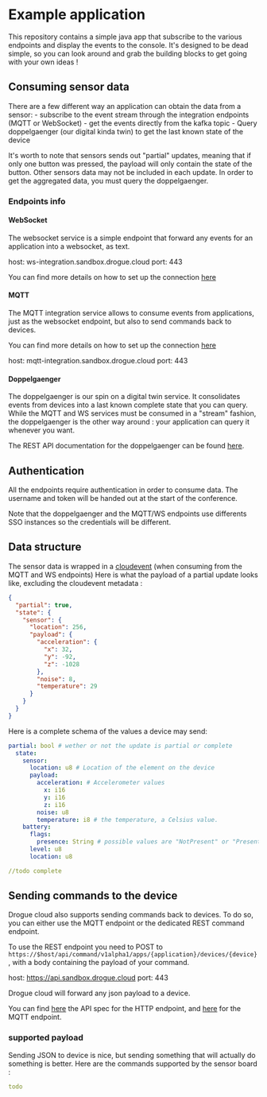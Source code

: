 # Example application

This repository contains a simple java app that subscribe to the various endpoints and display the events to 
the console. It's designed to be dead simple, so you can look around and grab the building blocks to 
get going with your own ideas !

## Consuming sensor data

There are a few different way an application can obtain the data from a sensor: 
    - subscribe to the event stream through the integration endpoints (MQTT or WebSocket)
    - get the events directly from the kafka topic
    - Query doppelgaenger (our digital kinda twin) to get the last known state of the device

It's worth to note that sensors sends out "partial" updates, meaning that if only one button was pressed, the payload 
will only contain the state of the button. Other sensors data may not be included in each update. 
In order to get the aggregated data, you must query the doppelgaenger.

### Endpoints info

#### WebSocket

The websocket service is a simple endpoint that forward any events for an application into a websocket, as text. 

host: ws-integration.sandbox.drogue.cloud
port: 443

You can find more details on how to set up the connection [here](https://book.drogue.io/drogue-cloud/dev/user-guide/integration-ws.html)

#### MQTT

The MQTT integration service allows to consume events from applications, just as the websocket endpoint, but also to send commands
back to devices.

You can find more details on how to set up the connection [here](https://book.drogue.io/drogue-cloud/dev/user-guide/integration-mqtt.html)

host: mqtt-integration.sandbox.drogue.cloud
port: 443


#### Doppelgaenger
    
The doppelgaenger is our spin on a digital twin service. It consolidates events from devices into a last known complete
state that you can query. While the MQTT and WS services must be consumed in a "stream" fashion, the doppelgaenger is the 
other way around : your application can query it whenever you want. 

The REST API documentation for the doppelgaenger can be found [here](https://api-eclipsecon-2022.apps.sandbox.drogue.world/).

## Authentication

All the endpoints require authentication in order to consume data. 
The username and token will be handed out at the start of the conference.

Note that the doppelgaenger and the MQTT/WS endpoints use differents SSO instances so the credentials will be different.

## Data structure

The sensor data is wrapped in a [cloudevent](cloudevents.io) (when consuming from the MQTT and WS endpoints)
Here is what the payload of a partial update looks like, excluding the cloudevent metadata : 

```json
{
  "partial": true,
  "state": {
    "sensor": {
      "location": 256,
      "payload": {
        "acceleration": {
          "x": 32,
          "y": -92,
          "z": -1028
        },
        "noise": 8,
        "temperature": 29
      }
    }
  }
}
```


Here is a complete schema of the values a device may send:
```yaml
partial: bool # wether or not the update is partial or complete 
  state:
    sensor:
      location: u8 # Location of the element on the device
      payload:
        acceleration: # Accelerometer values
          x: i16
          y: i16
          z: i16
        noise: u8
        temperature: i8 # the temperature, a Celsius value.
    battery: 
      flags: 
        presence: String # possible values are "NotPresent" or "PresentRemovable"
      level: u8 
      location: u8

//todo complete
```

## Sending commands to the device

Drogue cloud also supports sending commands back to devices. To do so, you can either use the MQTT endpoint
or the dedicated REST command endpoint.

To use the REST endpoint you need to POST to `https://$host/api/command/v1alpha1/apps/{application}/devices/{device}`, 
with a body containing the payload of your command. 

host: https://api.sandbox.drogue.cloud
port: 443

Drogue cloud will forward any json payload to a device.

You can find [here](https://book.drogue.io/drogue-cloud/dev/api/endpoints.html#_command_control) the API spec for the 
HTTP endpoint, and [here](https://book.drogue.io/drogue-cloud/dev/user-guide/integration-mqtt.html#_publish_commands) 
for the MQTT endpoint.

### supported payload

Sending JSON to device is nice, but sending something that will actually do something is better. 
Here are the commands supported by the sensor board : 

```yaml
todo
```